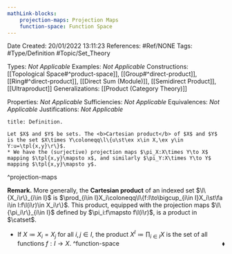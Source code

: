 ```yaml
---
mathLink-blocks:
    projection-maps: Projection Maps
    function-space: Function Space
---
```


<div class="topSpace"></div>

Date Created: 20/01/2022 13:11:23
References: #Ref/NONE
Tags: #Type/Definition #Topic/Set_Theory

Types: <i>Not Applicable</i>
Examples: <i>Not Applicable</i> 
Constructions: [[Topological Space#^product-space]], [[Group#^direct-product]], [[Ring#^direct-product]], [[Direct Sum (Module)]], [[Semidirect Product]], [[Ultraproduct]]
Generalizations: [[Product (Category Theory)]]

Properties: <i>Not Applicable</i>
Sufficiencies: <i>Not Applicable</i>
Equivalences: <i>Not Applicable</i>
Justifications: <i>Not Applicable</i>

``` ad-Definition
title: Definition.

Let $X$ and $Y$ be sets. The <b>Cartesian product</b> of $X$ and $Y$ is the set $X\times Y\coloneqq\l\{u\st\ex x\in X,\ex y\in Y:u=\tpl{x,y}\r\}$.
* We have the (surjective) projection maps $\pi_X:X\times Y\to X$ mapping $\tpl{x,y}\mapsto x$, and similarly $\pi_Y:X\times Y\to Y$ mapping $\tpl{x,y}\mapsto y$.

```
^projection-maps

<b>Remark.</b> More generally, the <b>Cartesian product</b> of an indexed set $\l\{X_i\r\}_{i\in I}$ is $\prod_{i\in I}X_i\coloneqq\l\{f:I\to\bigcup_{i\in I}X_i\st\fa i\in I:f\l(i\r)\in X_i\r\}$. This product, equipped with the projection maps $\l\{\pi_i\r\}_{i\in I}$ defined by $\pi_i:f\mapsto f\l(i\r)$, is a product in $\catset$.
* If $X\coloneqq X_i=X_j$ for all $i,j\in I$, the product $X^I\coloneqq\prod_{i\in I}X$ is the set of all functions $f:I\to X$.<span style="float:right;">$\blacklozenge$</span>
^function-space
